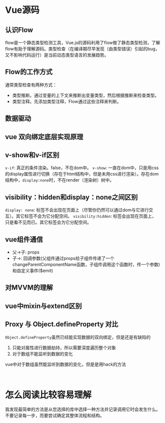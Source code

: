 # Vue源码
## 认识Flow

flow是一个静态类型检测工具，Vue.js的源码利用了flow做了静态类型检测，了解flow有助于理解源码。类型检查（在编译期尽早发现（由类型错误）引起的bug，又不影响代码运行）是当前动态类型语言的发展趋势。

## Flow的工作方式

通常类型检查有两种方式：

- 类型推断。通过变量的上下文来推断出变量类型，然后根据推断来检查类型。
- 类型注释。先添加类型注释，Flow通过这些注释来判断。

## 

## 数据驱动

## vue 双向绑定底层实现原理

## v-show和v-if区别
`v-if`: 真正的条件渲染。false，不在dom中。
`v-show`: 一直在dom中，只是用css的display属性进行切换（存在于html结构中，但是未用css进行渲染）。存在dom结构中，`display:none`时，不在render（渲染树）树中。

## visibility：hidden和display：none之间区别
`display: none`: 标签不会出现在页面上（尽管你仍然可以通过dom与它进行交互）。其它标签不会为它分配空间。
`visibility:hidden`:  标签会出现在页面上，只是看不见而已。其它标签会为它分配空间。

## vue组件通信
* 父->子: props
* 子->: 回调参数(父组件通过props给子组件传递了一个changeParentComponentName函数，子组件调用这个函数时，传一个参数)和自定义事件($emit)

## 对MVVM的理解


## vue中mixin与extend区别

## Proxy 与 Object.defineProperty 对比
`Object.defineProperty`虽然已经能实现数据的双向绑定，但是还是有缺陷的
1. 只能对属性进行数据劫持，所以需要深度遍历整个对象
2. 对于数组不能监听到数据的变化

vue中对于数组虽然能监听到数据的变化，但是是用hack的方法
```javascript
    
```

# 怎么阅读比较容易理解
我发现最简单的方法是从您选择的库中选择一种方法并记录调用它时会发生什么。不要记录每一步，而要尝试确定其整体流程和结构。